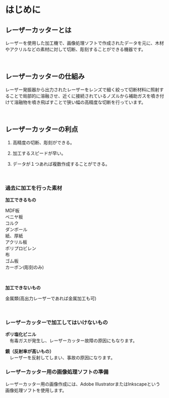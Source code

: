 # はじめに

## レーザーカッターとは


レーザーを使用した加工機で、画像処理ソフトで作成されたデータを元に、木材やアクリルなどの素材に対して切断、彫刻することができる機器です。

<br>

## レーザーカッターの仕組み

レーザー発振器から出力されたレーザーをレンズで細く絞って切断材料に照射することで局部的に溶融させ、近くに接続されているノズルから補助ガスを噴き付けて溶融物を噴き飛ばすことで狭い幅の高精度な切断を行っています。

<br>

## レーザーカッターの利点

1. 高精度の切断、彫刻ができる。

2. 加工するスピードが早い。

3. データが１つあれば複数作成することができる。

<br>

### 過去に加工を行った素材

**加工できるもの**

MDF板
<br>
ベニヤ板
<br>
コルク
<br>
ダンボール
<br>
紙、厚紙
<br>
アクリル板
<br>
ポリプロビレン
<br>
布
<br>
ゴム板
<br>
カーボン(彫刻のみ)

<br>

**加工できないもの**

金属類(高出力レーザーであれば金属加工も可)

<br>

### レーザーカッターで加工してはいけないもの

**ポリ塩化ビニル**
<br>
　有毒ガスが発生し、レーザーカッター故障の原因にもなります。

**鏡（反射率が高いもの）**
<br>
　レーザーを反射してしまい、事故の原因になります。


### レーザーカッター用の画像処理ソフトの準備

レーザーカッター用の画像作成には、Adobe IllustratorまたはInkscapeという画像処理ソフトを使用します。


